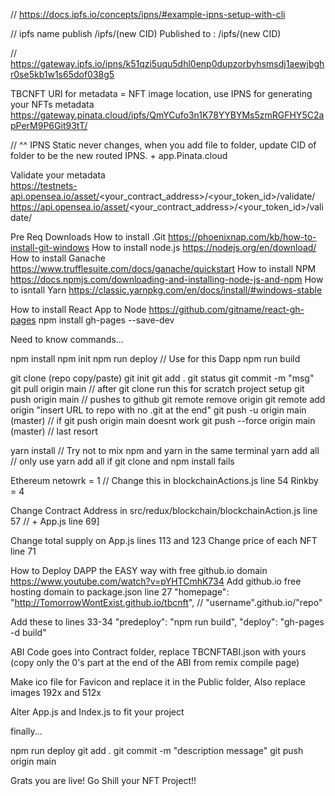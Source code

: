 // https://docs.ipfs.io/concepts/ipns/#example-ipns-setup-with-cli

// ipfs name publish /ipfs/(new CID)
Published to <IPNS>: /ipfs/(new CID)

// https://gateway.ipfs.io/ipns/k51qzi5uqu5dhl0enp0dupzorbyhsmsdj1aewjbghr0se5kb1w1s65dof038g5

TBCNFT URI for metadata = NFT image location, use IPNS for generating your NFTs metadata
https://gateway.pinata.cloud/ipfs/QmYCufo3n1K78YYBYMs5zmRGFHY5C2apPerM9P6Git93tT/

// ^^ IPNS Static never changes, when you add file to folder, update CID of folder to be the new routed IPNS. + app.Pinata.cloud

Validate your metadata  
https://testnets-api.opensea.io/asset/<your_contract_address>/<your_token_id>/validate/ 
https://api.opensea.io/asset/<your_contract_address>/<your_token_id>/validate/ 

Pre Req Downloads
How to install .Git https://phoenixnap.com/kb/how-to-install-git-windows
How to install node.js https://nodejs.org/en/download/
How to install Ganache https://www.trufflesuite.com/docs/ganache/quickstart
How to install NPM https://docs.npmjs.com/downloading-and-installing-node-js-and-npm
How to isntall Yarn https://classic.yarnpkg.com/en/docs/install/#windows-stable


How to install React App to Node https://github.com/gitname/react-gh-pages
npm install gh-pages --save-dev

Need to know commands... 

npm install
npm init
npm run deploy // Use for this Dapp
npm run build

git clone (repo copy/paste)
git init
git add .
git status
git commit -m "msg"
git pull origin main // after git clone run this for scratch project setup
git push origin main // pushes to github
git remote remove origin
git remote add origin "insert URL to repo with no .git at the end"
git push -u origin main (master) // if git push origin main doesnt work
git push --force origin main (master) // last resort

yarn install // Try not to mix npm and yarn in the same terminal
yarn add all // only use yarn add all if git clone and npm install fails

Ethereum netowrk = 1  // Change this in blockchainActions.js line 54
Rinkby = 4

Change Contract Address in src/redux/blockchain/blockchainAction.js line 57 
// + App.js line 69]

Change total supply on App.js lines 113 and 123
Change price of each NFT line 71

How to Deploy DAPP the EASY way with free github.io domain https://www.youtube.com/watch?v=pYHTCmhK734
Add github.io free hosting domain to package.json line 27 
"homepage": "http://TomorrowWontExist.github.io/tbcnft", // "username".github.io/"repo"

Add these to lines 33-34
"predeploy": "npm run build",
"deploy": "gh-pages -d build"

ABI Code goes into Contract folder, replace TBCNFTABI.json with yours (copy only the 0's part at the end of the ABI from remix compile page)

Make ico file for Favicon and replace it in the Public folder, Also replace images 192x and 512x

Alter App.js and Index.js to fit your project

finally... 

npm run deploy
git add .
git commit -m "description message"
git push origin main

Grats you are live! Go Shill your NFT Project!!
